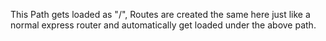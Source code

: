 This Path gets loaded as "/",
Routes are created the same here just like a normal express router and automatically get loaded under the above path.